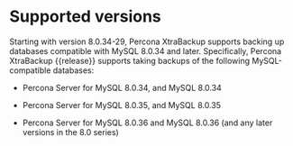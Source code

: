 # Supported versions

Starting with version 8.0.34-29, Percona XtraBackup supports backing up databases compatible with MySQL 8.0.34 and later. Specifically, Percona XtraBackup {{release}} supports taking backups of the following MySQL-compatible databases:

* Percona Server for MySQL 8.0.34, and MySQL 8.0.34

* Percona Server for MySQL 8.0.35, and MySQL 8.0.35

* Percona Server for MySQL 8.0.36 and MySQL 8.0.36 (and any later versions in the 8.0 series)
